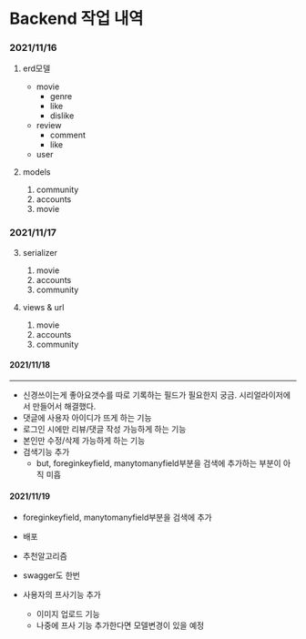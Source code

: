 # Backend 작업 내역

### 2021/11/16

1. erd모델

   - movie
     - genre
     - like
     - dislike
   - review
     - comment
     - like
   - user

2. models

   1. community
   2. accounts
   3. movie

### 2021/11/17

3. serializer

   1. movie
   2. accounts
   3. community

4. views & url

   1. movie
   2. accounts
   3. community

#### 2021/11/18

----------------------------------------------------------------------------------------------------------

* 신경쓰이는게 좋아요갯수를 따로 기록하는 필드가 필요한지 궁금. 시리얼라이저에서 만들어서 해결했다.
* 댓글에 사용자 아이디가 뜨게 하는 기능
* 로그인 시에만 리뷰/댓글 작성 가능하게 하는 기능
* 본인만 수정/삭제 가능하게 하는 기능
* 검색기능 추가
  * but, foreginkeyfield, manytomanyfield부분을 검색에 추가하는 부분이 아직 미흡





#### 2021/11/19

- foreginkeyfield, manytomanyfield부분을 검색에 추가





- 배포
- 추천알고리즘
- swagger도 한번

- 사용자의 프사기능 추가
  - 이미지 업로드 기능
  - 나중에 프사 기능 추가한다면 모델변경이 있을 예정

